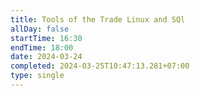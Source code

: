 ```yaml
---
title: Tools of the Trade Linux and SQl
allDay: false
startTime: 16:30
endTime: 18:00
date: 2024-03-24
completed: 2024-03-25T10:47:13.281+07:00
type: single
---
```

